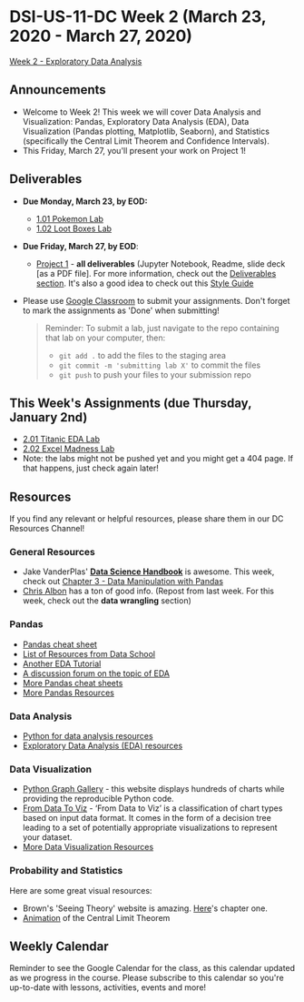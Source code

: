 # DSI-US-11-DC Week 2 (March 23, 2020 - March 27, 2020)

[Week 2 - Exploratory Data Analysis](https://git.generalassemb.ly/DSI-US-11/course-info#week-2---exploratory-data-analysis-march-23---march-27)

## Announcements

-   Welcome to Week 2! This week we will cover Data Analysis and Visualization: Pandas, Exploratory Data Analysis (EDA), Data Visualization (Pandas plotting, Matplotlib, Seaborn), and Statistics (specifically the Central Limit Theorem and Confidence Intervals).
-   This Friday, March 27, you'll present your work on Project 1!

## Deliverables

-   **Due Monday, March 23, by EOD:**
    -   [1.01 Pokemon Lab](https://git.generalassemb.ly/DSI-US-11/1.01-lab-pokemon)
    -   [1.02 Loot Boxes Lab](https://git.generalassemb.ly/DSI-US-11/1.02-lab-loot-boxes)  


-   **Due Friday, March 27, by EOD**:
    -   [Project 1](https://git.generalassemb.ly/DSI-US-11/project_1) - **all deliverables** (Jupyter Notebook, Readme, slide deck [as a PDF file]. For more information, check out the [Deliverables section](https://git.generalassemb.ly/DSI-US-11/project_1). It's also a good idea to check out this [Style Guide](https://git.generalassemb.ly/DSI-US-11/project_1#style-guide-and-suggested-resources)


-   Please use [Google Classroom](https://classroom.google.com) to submit your assignments. Don't forget to mark the assignments as 'Done' when submitting!

    > Reminder: To submit a lab, just navigate to the repo containing that lab on your computer, then:
    >
    > -   `git add .` to add the files to the staging area
    > -   `git commit -m 'submitting lab X'` to commit the files
    > -   `git push` to push your files to your submission repo

## This Week's Assignments (due Thursday, January 2nd)

-   [2.01 Titanic EDA Lab](https://git.generalassemb.ly/DSI-US-11/2.01-lab-pandas-titanic)
-   [2.02 Excel Madness Lab](https://git.generalassemb.ly/DSI-US-11/2.02-lab-excel-madness)
-   Note: the labs might not be pushed yet and you might get a 404 page. If that happens, just check again later!

## Resources

If you find any relevant or helpful resources, please share them in our DC Resources Channel!

### General Resources

-   Jake VanderPlas' [**Data Science Handbook**](https://jakevdp.github.io/PythonDataScienceHandbook/) is awesome. This week, check out [Chapter 3 - Data Manipulation with Pandas](https://jakevdp.github.io/PythonDataScienceHandbook/#3.-Data-Manipulation-with-Pandas)
-   [Chris Albon](https://chrisalbon.com/#python) has a ton of good info. (Repost from last week. For this week, check out the **data wrangling** section)

### Pandas

-   [Pandas cheat sheet](https://pandas.pydata.org/Pandas_Cheat_Sheet.pdf)
-   [List of Resources from Data School](http://www.dataschool.io/best-python-pandas-resources/)
-   [Another EDA Tutorial](https://www.datacamp.com/community/tutorials/exploratory-data-analysis-python#gs.T3TSKbk)
-   [A discussion forum on the topic of EDA](https://www.kaggle.com/general/12796)
-   [More Pandas cheat sheets](https://git.generalassemb.ly/AdiBro/Resources/tree/master/Cheat-Sheets#pandas)
-   [More Pandas Resources](https://git.generalassemb.ly/AdiBro/Resources/blob/master/Data-Analysis.md#pandas)

### Data Analysis

-   [Python for data analysis resources](https://git.generalassemb.ly/AdiBro/Resources/blob/master/Data-Analysis.md#python-for-data-analysis)
-   [Exploratory Data Analysis (EDA) resources](https://git.generalassemb.ly/AdiBro/Resources/blob/master/Data-Analysis.md#exploratory-data-analysis)

### Data Visualization

-   [Python Graph Gallery](https://python-graph-gallery.com) - this website displays hundreds of charts while providing the reproducible Python code.
-   [From Data To Viz](https://www.data-to-viz.com) - ‘From Data to Viz’ is a classification of chart types based on input data format. It comes in the form of a decision tree leading to a set of potentially appropriate visualizations to represent your dataset.
-   [More Data Visualization Resources](https://git.generalassemb.ly/AdiBro/Resources/blob/master/Data-Visualization.md)

### Probability and Statistics

Here are some great visual resources:

-   Brown's 'Seeing Theory' website is amazing. [Here](http://students.brown.edu/seeing-theory/basic-probability/index.html)'s chapter one.
-   [Animation](http://blog.vctr.me/posts/central-limit-theorem.html) of the Central Limit Theorem

## Weekly Calendar

Reminder to see the Google Calendar for the class, as this calendar updated as we progress in the course. Please subscribe to this calendar so you're up-to-date with lessons, activities, events and more!
